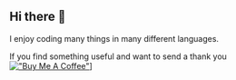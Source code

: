 ## Hi there 👋
I enjoy coding many things in many different languages.

If you find something useful and want to send a thank you
[!["Buy Me A Coffee"](https://www.buymeacoffee.com/assets/img/custom_images/orange_img.png)](https://coff.ee/bencegellef)]
<!--
**blackout358/blackout358** is a ✨ _special_ ✨ repository because its `README.md` (this file) appears on your GitHub profile.

Here are some ideas to get you started:

- 🔭 I’m currently working on ...
- 🌱 I’m currently learning ...
- 👯 I’m looking to collaborate on ...
- 🤔 I’m looking for help with ...
- 💬 Ask me about ...
- 📫 How to reach me: ...
- 😄 Pronouns: ...
- ⚡ Fun fact: ...
-->
